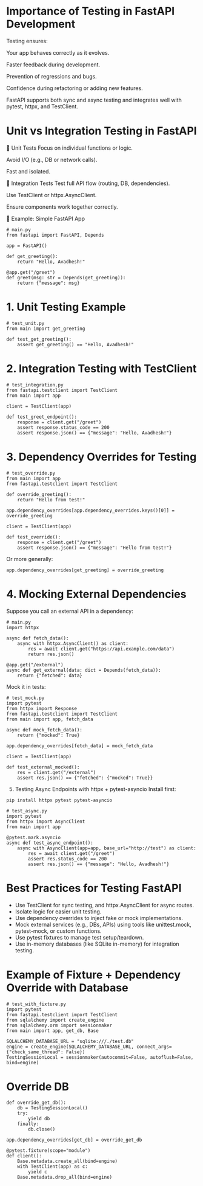 # Importance of Testing in FastAPI Development
Testing ensures:

Your app behaves correctly as it evolves.

Faster feedback during development.

Prevention of regressions and bugs.

Confidence during refactoring or adding new features.

FastAPI supports both sync and async testing and integrates well with pytest, httpx, and TestClient.

# Unit vs Integration Testing in FastAPI
🔹 Unit Tests
Focus on individual functions or logic.

Avoid I/O (e.g., DB or network calls).

Fast and isolated.

🔹 Integration Tests
Test full API flow (routing, DB, dependencies).

Use TestClient or httpx.AsyncClient.

Ensure components work together correctly.

🚀 Example: Simple FastAPI App
```
# main.py
from fastapi import FastAPI, Depends

app = FastAPI()

def get_greeting():
    return "Hello, Avadhesh!"

@app.get("/greet")
def greet(msg: str = Depends(get_greeting)):
    return {"message": msg}
```
# 1. Unit Testing Example
```
# test_unit.py
from main import get_greeting

def test_get_greeting():
    assert get_greeting() == "Hello, Avadhesh!"
```
# 2. Integration Testing with TestClient
```
# test_integration.py
from fastapi.testclient import TestClient
from main import app

client = TestClient(app)

def test_greet_endpoint():
    response = client.get("/greet")
    assert response.status_code == 200
    assert response.json() == {"message": "Hello, Avadhesh!"}
```
# 3. Dependency Overrides for Testing
```
# test_override.py
from main import app
from fastapi.testclient import TestClient

def override_greeting():
    return "Hello from test!"

app.dependency_overrides[app.dependency_overrides.keys()[0]] = override_greeting

client = TestClient(app)

def test_override():
    response = client.get("/greet")
    assert response.json() == {"message": "Hello from test!"}
```
Or more generally:

```
app.dependency_overrides[get_greeting] = override_greeting
```
# 4. Mocking External Dependencies
Suppose you call an external API in a dependency:

```
# main.py
import httpx

async def fetch_data():
    async with httpx.AsyncClient() as client:
        res = await client.get("https://api.example.com/data")
        return res.json()

@app.get("/external")
async def get_external(data: dict = Depends(fetch_data)):
    return {"fetched": data}
```
Mock it in tests:

```
# test_mock.py
import pytest
from httpx import Response
from fastapi.testclient import TestClient
from main import app, fetch_data

async def mock_fetch_data():
    return {"mocked": True}

app.dependency_overrides[fetch_data] = mock_fetch_data

client = TestClient(app)

def test_external_mocked():
    res = client.get("/external")
    assert res.json() == {"fetched": {"mocked": True}}
```
5. Testing Async Endpoints with httpx + pytest-asyncio
Install first:

```
pip install httpx pytest pytest-asyncio
```
```
# test_async.py
import pytest
from httpx import AsyncClient
from main import app

@pytest.mark.asyncio
async def test_async_endpoint():
    async with AsyncClient(app=app, base_url="http://test") as client:
        res = await client.get("/greet")
        assert res.status_code == 200
        assert res.json() == {"message": "Hello, Avadhesh!"}
```
# Best Practices for Testing FastAPI
- Use TestClient for sync testing, and httpx.AsyncClient for async routes.
- Isolate logic for easier unit testing.
- Use dependency overrides to inject fake or mock implementations.
- Mock external services (e.g., DBs, APIs) using tools like unittest.mock, pytest-mock, or custom functions.
-  Use pytest fixtures to manage test setup/teardown.
- Use in-memory databases (like SQLite in-memory) for integration testing.

# Example of Fixture + Dependency Override with Database
```
# test_with_fixture.py
import pytest
from fastapi.testclient import TestClient
from sqlalchemy import create_engine
from sqlalchemy.orm import sessionmaker
from main import app, get_db, Base

SQLALCHEMY_DATABASE_URL = "sqlite:///./test.db"
engine = create_engine(SQLALCHEMY_DATABASE_URL, connect_args={"check_same_thread": False})
TestingSessionLocal = sessionmaker(autocommit=False, autoflush=False, bind=engine)
```
# Override DB
```
def override_get_db():
    db = TestingSessionLocal()
    try:
        yield db
    finally:
        db.close()

app.dependency_overrides[get_db] = override_get_db

@pytest.fixture(scope="module")
def client():
    Base.metadata.create_all(bind=engine)
    with TestClient(app) as c:
        yield c
    Base.metadata.drop_all(bind=engine)
```
